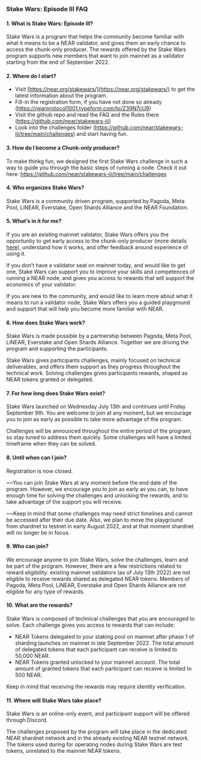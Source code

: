 ### Stake Wars: Episode III FAQ

#### 1. What is Stake Wars: Episode III?
Stake Wars is a program that helps the community become familiar with what it means to be a NEAR validator, and gives them an early chance to access the chunk-only producer. The rewards offered by the Stake Wars program supports new members that want to join mainnet as a validator starting from the end of September 2022.

#### 2. Where do I start?
* Visit [https://near.org/stakewars/](https://near.org/stakewars/) to get the latest information about the program.
* Fill-in the registration form, if you have not done so already (https://nearprotocol1001.typeform.com/to/Z39N7cU9)
* Visit the github repo and read the FAQ and the Rules there (https://github.com/near/stakewars-iii)
* Look into the challenges folder (https://github.com/near/stakewars-iii/tree/main/challenges) and start having fun.

#### 3. How do I become a Chunk-only producer?
To make thinkg fun, we designed the first Stake Wars challenge in such a way to guide you through the basic steps of running a node. Check it out here: https://github.com/near/stakewars-iii/tree/main/challenges

#### 4. Who organizes Stake Wars?
Stake Wars is a community driven program, supported by Pagoda, Meta Pool, LiNEAR, Everstake, Open Shards Alliance and the NEAR Foundation.

#### 5. What’s in it for me?
If you are an existing mainnet validator, Stake Wars offers you the opportunity to get early access to the chunk-only producer (more details [here](https://near.org/decentralize/)), understand how it works, and offer feedback around experience of using it.

If you don’t have a validator seat on mainnet today, and would like to get one, Stake Wars can support you to improve your skills and competences of running a NEAR node, and gives you access to rewards that will support the economics of your validator.

If you are new to the community, and would like to learn more about what it means to run a validator node, Stake Wars offers you a guided playground and support that will help you become more familiar with NEAR.

#### 6. How does Stake Wars work?
Stake Wars is made possible by a partnership between Pagoda, Meta Pool, LiNEAR, Everstake and Open Shards Alliance. Together we are driving the program and supporting the participants.

Stake Wars gives participants challenges, mainly focused on technical deliverables, and offers them support as they progress throughout the technical work. Solving challenges gives participants rewards, shaped as NEAR tokens granted or delegated.

#### 7. For how long does Stake Wars exist?
Stake Wars launched on Wednesday July 13th and continues until Friday September 9th. You are welcome to join at any moment, but we encourage you to join as early as possible to take more advantage of the program.

Challenges will be announced throughout the entire period of the program, so stay tuned to address them quickly. Some challenges will have a limited timeframe when they can be solved.

#### 8. Until when can I join?

Registration is now closed.

~~You can join Stake Wars at any moment before the end date of the program. However, we encourage you to join as early as you can, to have enough time for solving the challenges and unlocking the rewards, and to take advantage of the support you will receive.

~~Keep in mind that some challenges may need strict timelines and cannot be accessed after their due date. Also, we plan to move the playground from shardnet to testnet in early August 2022, and at that moment shardnet will no longer be in focus.

#### 9. Who can join?
We encourage anyone to join Stake Wars, solve the challenges, learn and be part of the program. However, there are a few restrictions related to reward eligibility: existing mainnet validators (as of July 13th 2022) are not eligible to receive rewards shared as delegated NEAR tokens. Members of Pagoda, Meta Pool, LiNEAR, Everstake and Open Shards Alliance are not eligible for any type of rewards.

#### 10. What are the rewards?
Stake Wars is composed of technical challenges that you are encouraged to solve. Each challenge gives you access to rewards that can include:

* NEAR Tokens delegated to your staking pool on mainnet after phase 1 of sharding launches on mainnet in late September 2022. The total amount of delegated tokens that each participant can receive is limited to 50,000 NEAR.
* NEAR Tokens granted unlocked to your mainnet account. The total amount of granted tokens that each participant can receive is limited to 500 NEAR.

Keep in mind that receiving the rewards may require identity verification.

#### 11. Where will Stake Wars take place?
Stake Wars is an online-only event, and participant support will be offered through Discord.

The challenges proposed by the program will take place in the dedicated NEAR shardnet network and in the already existing NEAR testnet network. The tokens used during for operating nodes during Stake Wars are test tokens, unrelated to the mainnet NEAR tokens.
